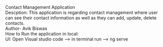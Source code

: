 Contact Management Application
<br>
Descption: This application is regarding contact management where user can see their contact information as well as they can add, update, delete contacts.
<br>
Author- Avik Biswas
<br>
How to Run the application in local:
<br>
UI: Open Visual studio code --> in terminal run --> ng serve
